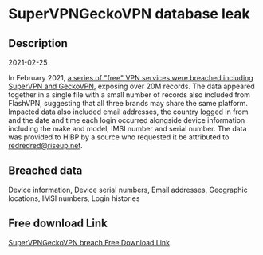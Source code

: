 # SuperVPNGeckoVPN database leak

## Description

2021-02-25

In February 2021, <a href="https://cybernews.com/security/one-of-the-biggest-android-vpns-hacked-data-of-21-million-users-from-3-android-vpns-put-for-sale-online/" target="_blank" rel="noopener">a series of &quot;free&quot; VPN services were breached including SuperVPN and GeckoVPN</a>, exposing over 20M records. The data appeared together in a single file with a small number of records also included from FlashVPN, suggesting that all three brands may share the same platform. Impacted data also included email addresses, the country logged in from and the date and time each login occurred alongside device information including the make and model, IMSI number and serial number. The data was provided to HIBP by a source who requested it be attributed to redredred@riseup.net.

## Breached data

Device information, Device serial numbers, Email addresses, Geographic locations, IMSI numbers, Login histories

## Free download Link

[SuperVPNGeckoVPN breach Free Download Link](https://link-to.net/1229997/429.58172197772274/dynamic/?r=aHR0cHM6Ly93d3cubWVkaWFmaXJlLmNvbS92aWV3L0NHZFZOWHBIMUpOOUZKci8vZmlsZQ==)
